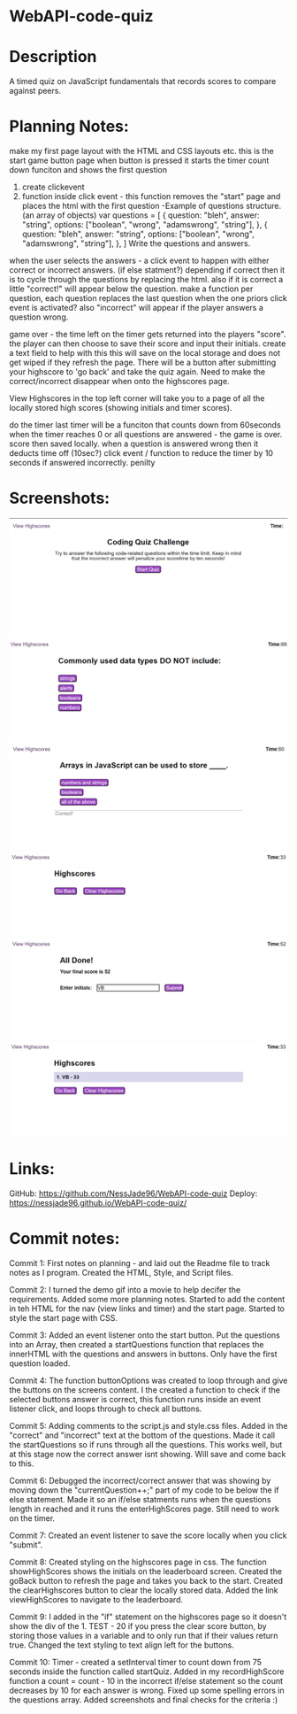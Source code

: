 # WebAPI-code-quiz

# Description

A timed quiz on JavaScript fundamentals that records scores to compare against peers.

# Planning Notes:

make my first page layout with the HTML and CSS layouts etc.
this is the start game button page
when button is pressed it starts the timer count down funciton and shows the first question

1.  create clickevent
2.  function inside click event - this function removes the "start" page and places the html with the first question
    -Example of questions structure. (an array of objects)
    var questions = [
    {
    question: "bleh",
    answer: "string",
    options: ["boolean", "wrong", "adamswrong", "string"],
    },
    {
    question: "bleh",
    answer: "string",
    options: ["boolean", "wrong", "adamswrong", "string"],
    },
    ]
    Write the questions and answers.

when the user selects the answers - a click event to happen with either correct or incorrect answers. (if else statment?)
depending if correct then it is to cycle through the questions by replacing the html.
also if it is correct a little "correct!" will appear below the question.
make a function per question, each question replaces the last question when the one priors click event is activated?
also "incorrect" will appear if the player answers a question wrong.

game over - the time left on the timer gets returned into the players "score".
the player can then choose to save their score and input their initials.
create a text field to help with this
this will save on the local storage and does not get wiped if they refresh the page.
There will be a button after submitting your highscore to 'go back' and take the quiz again. Need to make the correct/incorrect disappear when onto the highscores page.

View Highscores in the top left corner will take you to a page of all the locally stored high scores (showing initials and timer scores).

do the timer last
timer will be a funciton that counts down from 60seconds
when the timer reaches 0 or all questions are answered - the game is over. score then saved locally.
when a question is answered wrong then it deducts time off (10sec?) click event / function to reduce the timer by 10 seconds if answered incorrectly. penilty

# Screenshots:

![Screenshot1](./assets/images-movies/Screenshot%202022-06-06%20150222.jpg)
![Screenshot2](./assets/images-movies/Screenshot%202022-06-06%20150456.jpg)
![Screenshot1](./assets/images-movies/Screenshot%202022-06-06%20150513.jpg)
![Screenshot1](./assets/images-movies/Screenshot%202022-06-06%20150546.jpg)
![Screenshot1](./assets/images-movies/Screenshot%202022-06-06%20151427.jpg)
![Screenshot1](./assets/images-movies/Screenshot%202022-06-06%20151448.jpg)

# Links:

GitHub: https://github.com/NessJade96/WebAPI-code-quiz
Deploy: https://nessjade96.github.io/WebAPI-code-quiz/

# Commit notes:

Commit 1:
First notes on planning - and laid out the Readme file to track notes as I program. Created the HTML, Style, and Script files.

Commit 2:
I turned the demo gif into a movie to help decifer the requirements. Added some more planning notes. Started to add the content in teh HTML for the nav (view links and timer) and the start page. Started to style the start page with CSS.

Commit 3:
Added an event listener onto the start button. Put the questions into an Array, then created a startQuestions function that replaces the innerHTML with the questions and answers in buttons. Only have the first question loaded.

Commit 4:
The function buttonOptions was created to loop through and give the buttons on the screens content. I the created a function to check if the selected buttons answer is correct, this function runs inside an event listener click, and loops through to check all buttons.

Commit 5:
Adding comments to the script.js and style.css files. Added in the "correct" and "incorrect" text at the bottom of the questions. Made it call the startQuestions so if runs through all the questions. This works well, but at this stage now the correct answer isnt showing. Will save and come back to this.

Commit 6:
Debugged the incorrect/correct answer that was showing by moving down the "currentQuestion++;" part of my code to be below the if else statement. Made it so an if/else statments runs when the questions length in reached and it runs the enterHighScores page. Still need to work on the timer.

Commit 7:
Created an event listener to save the score locally when you click "submit".

Commit 8:
Created styling on the highscores page in css. The function showHighScores shows the initials on the leaderboard screen. Created the goBack button to refresh the page and takes you back to the start. Created the clearHighscores button to clear the locally stored data. Added the link viewHighScores to navigate to the leaderboard.

Commit 9:
I added in the "if" statement on the highscores page so it doesn't show the div of the 1. TEST - 20 if you press the clear score button, by storing those values in a variable and to only run that if their values return true. Changed the text styling to text align left for the buttons.

Commit 10:
Timer - created a setInterval timer to count down from 75 seconds inside the function called startQuiz. Added in my recordHighScore function a count = count - 10 in the incorrect if/else statement so the count decreases by 10 for each answer is wrong. Fixed up some spelling errors in the questions array. Added screenshots and final checks for the criteria :)
